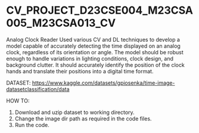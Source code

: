 # CV_PROJECT_D23CSE004_M23CSA005_M23CSA013_CV
Analog Clock Reader
Used various CV and DL techniques to develop a model capable of accurately detecting the time displayed on an analog clock, regardless of its orientation or angle. The model should be robust enough to handle variations in lighting conditions, clock design, and background clutter. It should accurately identify the position of the clock hands and translate their positions into a digital time format.

DATASET: https://www.kaggle.com/datasets/gpiosenka/time-image-datasetclassification/data

HOW TO:
1. Download and uzip dataset to working directory.
2. Change the image dir path as required in the code files.
3. Run the code.
